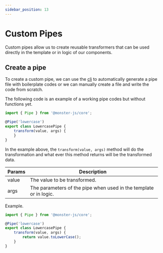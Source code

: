 ```yaml
---
sidebar_position: 13
---
```


# Custom Pipes

Custom pipes allow us to create reusable transformers that can be used directly in the template or in logic of our components.

## Create a pipe

To create a custom pipe, we can use the [cli](/docs/cli/cli-what-is-cli) to automatically generate a pipe file with boilerplate codes or we can manually create a file and write the code from scratch.

The following code is an example of a working pipe codes but without functions yet.

```typescript
import { Pipe } from '@monster-js/core';

@Pipe('lowercase')
export class LowercasePipe {
    transform(value, args) {
    }
}
```

In the example above, the `transform(value, args)` method will do the transformation and what ever this method returns will be the transformed data.

| Params | Description |
| --- | --- |
| value | The value to be transformed. |
| args | The parameters of the pipe when used in the template or in logic. |

Example.

```typescript
import { Pipe } from '@monster-js/core';

@Pipe('lowercase')
export class LowercasePipe {
    transform(value, args) {
        return value.toLowerCase();
    }
}
```
